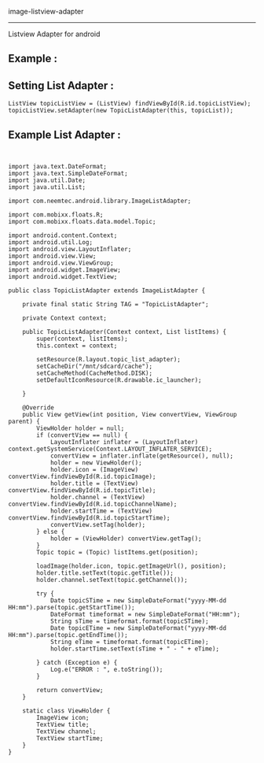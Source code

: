 image-listview-adapter

----------------------


Listview Adapter for android


Example : 
---------

Setting List Adapter :
----------------------

    ListView topicListView = (ListView) findViewById(R.id.topicListView);
    topicListView.setAdapter(new TopicListAdapter(this, topicList));


Example List Adapter :
----------------------
<pre>
<code>

import java.text.DateFormat;
import java.text.SimpleDateFormat;
import java.util.Date;
import java.util.List;

import com.neemtec.android.library.ImageListAdapter;

import com.mobixx.floats.R;
import com.mobixx.floats.data.model.Topic;

import android.content.Context;
import android.util.Log;
import android.view.LayoutInflater;
import android.view.View;
import android.view.ViewGroup;
import android.widget.ImageView;
import android.widget.TextView;

public class TopicListAdapter extends ImageListAdapter {

    private final static String TAG = "TopicListAdapter";

    private Context context;

    public TopicListAdapter(Context context, List<Object> listItems) {
        super(context, listItems);
        this.context = context;

        setResource(R.layout.topic_list_adapter);
        setCacheDir("/mnt/sdcard/cache");
        setCacheMethod(CacheMethod.DISK);
        setDefaultIconResource(R.drawable.ic_launcher);

    }

    @Override
    public View getView(int position, View convertView, ViewGroup parent) {
        ViewHolder holder = null;
        if (convertView == null) {
            LayoutInflater inflater = (LayoutInflater) context.getSystemService(Context.LAYOUT_INFLATER_SERVICE);
            convertView = inflater.inflate(getResource(), null);
            holder = new ViewHolder();
            holder.icon = (ImageView) convertView.findViewById(R.id.topicImage);
            holder.title = (TextView) convertView.findViewById(R.id.topicTitle);
            holder.channel = (TextView) convertView.findViewById(R.id.topicChannelName);
            holder.startTime = (TextView) convertView.findViewById(R.id.topicStartTime);
            convertView.setTag(holder);
        } else {
            holder = (ViewHolder) convertView.getTag();
        }
        Topic topic = (Topic) listItems.get(position);

        loadImage(holder.icon, topic.getImageUrl(), position);
        holder.title.setText(topic.getTitle());
        holder.channel.setText(topic.getChannel());

        try {
            Date topicSTime = new SimpleDateFormat("yyyy-MM-dd HH:mm").parse(topic.getStartTime());
            DateFormat timeformat = new SimpleDateFormat("HH:mm");
            String sTime = timeformat.format(topicSTime);
            Date topicETime = new SimpleDateFormat("yyyy-MM-dd HH:mm").parse(topic.getEndTime());
            String eTime = timeformat.format(topicETime);
            holder.startTime.setText(sTime + " - " + eTime);

        } catch (Exception e) {
            Log.e("ERROR : ", e.toString());
        }

        return convertView;
    }

    static class ViewHolder {
        ImageView icon;
        TextView title;
        TextView channel;
        TextView startTime;
    }
}
</code>
</pre>